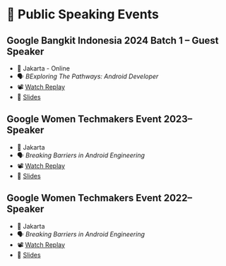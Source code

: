 # 🎤 Public Speaking Events

## Google Bangkit Indonesia 2024 Batch 1 – Guest Speaker
- 📍 Jakarta - Online
- 🗣️ *BExploring The Pathways: Android Developer*  
- 📽️ [Watch Replay](https://www.youtube.com/watch?v=q8SUMhEn2tc)  
- 📑 [Slides]()

## Google Women Techmakers Event 2023– Speaker
- 📍 Jakarta  
- 🗣️ *Breaking Barriers in Android Engineering*  
- 📽️ [Watch Replay]()  
- 📑 [Slides]()

## Google Women Techmakers Event 2022– Speaker
- 📍 Jakarta  
- 🗣️ *Breaking Barriers in Android Engineering*  
- 📽️ [Watch Replay]()  
- 📑 [Slides]()
